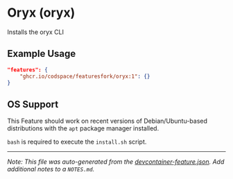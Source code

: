 
# Oryx (oryx)

Installs the oryx CLI

## Example Usage

```json
"features": {
    "ghcr.io/codspace/featuresfork/oryx:1": {}
}
```





## OS Support

This Feature should work on recent versions of Debian/Ubuntu-based distributions with the `apt` package manager installed.

`bash` is required to execute the `install.sh` script.


---

_Note: This file was auto-generated from the [devcontainer-feature.json](https://github.com/codspace/featuresfork/blob/main/src/oryx/devcontainer-feature.json).  Add additional notes to a `NOTES.md`._
